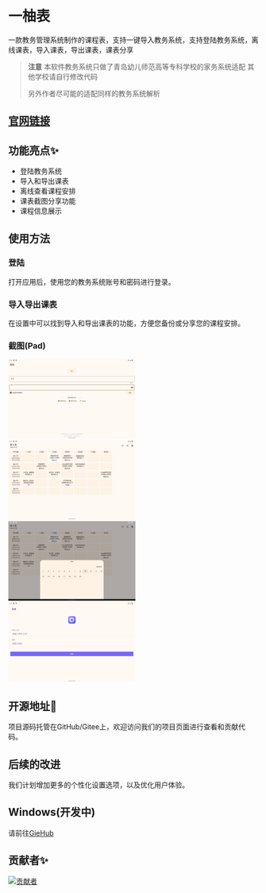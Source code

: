 # 一柚表
一款教务管理系统制作的课程表，支持一键导入教务系统，支持登陆教务系统，离线课表，导入课表，导出课表，课表分享<br>
> **注意**
> 本软件教务系统只做了青岛幼儿师范高等专科学校的家务系统适配 其他学校请自行修改代码
> 
> 另外作者尽可能的适配同样的教务系统解析

## [官网链接](https://muqingcandy.top)

## 功能亮点✨
- 登陆教务系统
- 导入和导出课表
- 离线查看课程安排
- 课表截图分享功能
- 课程信息展示
## 使用方法
### 登陆
打开应用后，使用您的教务系统账号和密码进行登录。
### 导入导出课表
在设置中可以找到导入和导出课表的功能，方便您备份或分享您的课程安排。
### 截图(Pad)
<!--suppress CheckImageSize -->
<img alt="img.png" src="image/img2.png" width="256" height="160" />
<img alt="img.png" src="image/img.png" width="256" height="160"/>
<img alt="img.png" src="image/img3.png" width="256" height="160"/>
<img alt="img.png" src="image/img4.png" width="256" height="160"/>

## 开源地址📎
项目源码托管在GitHub/Gitee上，欢迎访问我们的项目页面进行查看和贡献代码。
## 后续的改进
我们计划增加更多的个性化设置选项，以及优化用户体验。

## Windows(开发中)
请前往[GieHub](https://github.com/muqing153/Windows_KcTab)
## 贡献者✨
<a href="https://github.com/muqing153/Android_KcTab/graphs/contributors">
  <img src="https://contrib.rocks/image?repo=muqing153/Android_KcTab"  alt="贡献者"/>
</a>